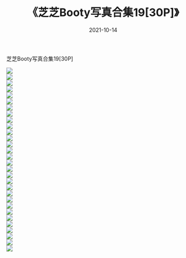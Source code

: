 ﻿---
layout: post
title:  《芝芝Booty写真合集19[30P]》
date:   2021-10-14
img: http://img.660000.xyz/Sharelink/性感/2021/芝芝Booty写真合集19[30P]/000.jpg
categories: [美女, 清纯, 唯美]
---

芝芝Booty写真合集19[30P]

  ![](http://img.660000.xyz/Sharelink/性感/2021/芝芝Booty写真合集19[30P]/001.jpg) <br> ![](http://img.660000.xyz/Sharelink/性感/2021/芝芝Booty写真合集19[30P]/002.jpg) <br> ![](http://img.660000.xyz/Sharelink/性感/2021/芝芝Booty写真合集19[30P]/003.jpg) <br> ![](http://img.660000.xyz/Sharelink/性感/2021/芝芝Booty写真合集19[30P]/004.jpg) <br> ![](http://img.660000.xyz/Sharelink/性感/2021/芝芝Booty写真合集19[30P]/005.jpg) <br> ![](http://img.660000.xyz/Sharelink/性感/2021/芝芝Booty写真合集19[30P]/006.jpg) <br> ![](http://img.660000.xyz/Sharelink/性感/2021/芝芝Booty写真合集19[30P]/007.jpg) <br> ![](http://img.660000.xyz/Sharelink/性感/2021/芝芝Booty写真合集19[30P]/008.jpg) <br> ![](http://img.660000.xyz/Sharelink/性感/2021/芝芝Booty写真合集19[30P]/009.jpg) <br> ![](http://img.660000.xyz/Sharelink/性感/2021/芝芝Booty写真合集19[30P]/010.jpg) <br> ![](http://img.660000.xyz/Sharelink/性感/2021/芝芝Booty写真合集19[30P]/011.jpg) <br> ![](http://img.660000.xyz/Sharelink/性感/2021/芝芝Booty写真合集19[30P]/012.jpg) <br> ![](http://img.660000.xyz/Sharelink/性感/2021/芝芝Booty写真合集19[30P]/013.jpg) <br> ![](http://img.660000.xyz/Sharelink/性感/2021/芝芝Booty写真合集19[30P]/014.jpg) <br> ![](http://img.660000.xyz/Sharelink/性感/2021/芝芝Booty写真合集19[30P]/015.jpg) <br> ![](http://img.660000.xyz/Sharelink/性感/2021/芝芝Booty写真合集19[30P]/016.jpg) <br> ![](http://img.660000.xyz/Sharelink/性感/2021/芝芝Booty写真合集19[30P]/017.jpg) <br> ![](http://img.660000.xyz/Sharelink/性感/2021/芝芝Booty写真合集19[30P]/018.jpg) <br> ![](http://img.660000.xyz/Sharelink/性感/2021/芝芝Booty写真合集19[30P]/019.jpg) <br> ![](http://img.660000.xyz/Sharelink/性感/2021/芝芝Booty写真合集19[30P]/020.jpg) <br> ![](http://img.660000.xyz/Sharelink/性感/2021/芝芝Booty写真合集19[30P]/021.jpg) <br> ![](http://img.660000.xyz/Sharelink/性感/2021/芝芝Booty写真合集19[30P]/022.jpg) <br> ![](http://img.660000.xyz/Sharelink/性感/2021/芝芝Booty写真合集19[30P]/023.jpg) <br> ![](http://img.660000.xyz/Sharelink/性感/2021/芝芝Booty写真合集19[30P]/024.jpg) <br> ![](http://img.660000.xyz/Sharelink/性感/2021/芝芝Booty写真合集19[30P]/025.jpg) <br> ![](http://img.660000.xyz/Sharelink/性感/2021/芝芝Booty写真合集19[30P]/026.jpg) <br> ![](http://img.660000.xyz/Sharelink/性感/2021/芝芝Booty写真合集19[30P]/027.jpg) <br> ![](http://img.660000.xyz/Sharelink/性感/2021/芝芝Booty写真合集19[30P]/028.jpg) <br> ![](http://img.660000.xyz/Sharelink/性感/2021/芝芝Booty写真合集19[30P]/029.jpg) <br> ![](http://img.660000.xyz/Sharelink/性感/2021/芝芝Booty写真合集19[30P]/030.jpg) <br>
